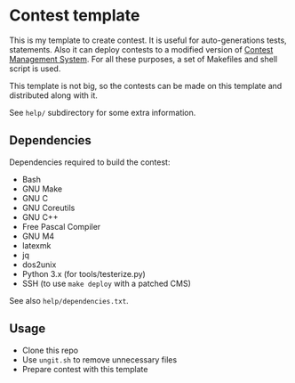 # Contest template

This is my template to create contest. It is useful for auto-generations tests, statements. Also it can deploy contests to a modified version of [Contest Management System](https://github.com/alex65536/cms). For all these purposes, a set of Makefiles and shell script is used.

This template is not big, so the contests can be made on this template and distributed along with it.

See `help/` subdirectory for some extra information.

## Dependencies

Dependencies required to build the contest:

  - Bash  
  - GNU Make  
  - GNU C  
  - GNU Coreutils  
  - GNU C++  
  - Free Pascal Compiler  
  - GNU M4  
  - latexmk  
  - jq  
  - dos2unix  
  - Python 3.x (for tools/testerize.py)  
  - SSH (to use `make deploy` with a patched CMS)

See also `help/dependencies.txt`.

## Usage

- Clone this repo 
- Use `ungit.sh` to remove unnecessary files
- Prepare contest with this template
